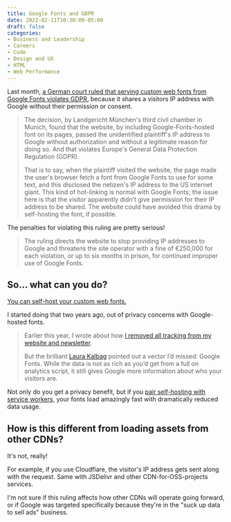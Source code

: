 ```yaml
---
title: Google Fonts and GDPR
date: 2022-02-11T10:30:00-05:00
draft: false
categories:
- Business and Leadership
- Careers
- Code
- Design and UX
- HTML
- Web Performance
---
```


Last month, [a German court ruled that serving custom web fonts from Google Fonts violates GDPR](https://www.theregister.com/2022/01/31/website_fine_google_fonts_gdpr/), because it shares a visitors IP address with Google without their permission or consent.

> The decision, by Landgericht München's third civil chamber in Munich, found that the website, by including Google-Fonts-hosted font on its pages, passed the unidentified plaintiff's IP address to Google without authorization and without a legitimate reason for doing so. And that violates Europe's General Data Protection Regulation (GDPR).
> 
> That is to say, when the plaintiff visited the website, the page made the user's browser fetch a font from Google Fonts to use for some text, and this disclosed the netizen's IP address to the US internet giant. This kind of hot-linking is normal with Google Fonts; the issue here is that the visitor apparently didn't give permission for their IP address to be shared. The website could have avoided this drama by self-hosting the font, if possible.

The penalties for violating this ruling are pretty serious!

> The ruling directs the website to stop providing IP addresses to Google and threatens the site operator with a fine of €250,000 for each violation, or up to six months in prison, for continued improper use of Google Fonts.

## So... what can you do?

[You can self-host your custom web fonts.](/how-to-self-host-google-fonts/) 

I started doing that two years ago, out of privacy concerns with Google-hosted fonts.

> Earlier this year, I wrote about how [I removed all tracking from my website and newsletter](https://gomakethings.com/i-dont-know-if-youre-reading-this/).
>
> But the brilliant [Laura Kalbag](https://laurakalbag.com/) pointed out a vector I’d missed: Google Fonts. While the data is not as rich as you’d get from a full on analytics script, it still gives Google more information about who your visitors are.

Not only do you get a privacy benefit, but if you [pair self-hosting with service workers](https://vanillajsguides.com/service-workers/), your fonts load amazingly fast with dramatically reduced data usage.

## How is this different from loading assets from other CDNs?

It's not, really! 

For example, if you use Cloudflare, the visitor's IP address gets sent along with the request. Same with JSDelivr and other CDN-for-OSS-projects services. 

I'm not sure if this ruling affects how other CDNs will operate going forward, or if Google was targeted specifically because they're in the "suck up data to sell ads" business.